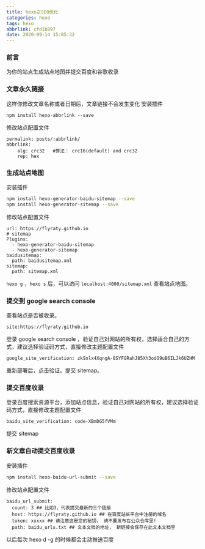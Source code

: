 ```yaml
---
title: hexo之SEO优化
categories: hexo
tags: hexo
abbrlink: cfd1b897
date: 2020-09-14 15:05:32
---
```


### 前言
为你的站点生成站点地图并提交百度和谷歌收录

### 文章永久链接
这样你修改文章名称或者日期后，文章链接不会发生变化
安装插件
```
npm install hexo-abbrlink --save

```
修改站点配置文件
```
permalink: posts/:abbrlink/
abbrlink:
    alg: crc32   #算法： crc16(default) and crc32
    rep: hex
```

### 生成站点地图
安装插件
```sh
npm install hexo-generator-baidu-sitemap --save
npm install hexo-generator-sitemap --save
```
修改站点配置文件
```
url: https://flyraty.github.io
# sitemap
Plugins:
  - hexo-generator-baidu-sitemap
  - hexo-generator-sitemap
baidusitemap:
  path: baidusitemap.xml
sitemap:
  path: sitemap.xml
```
`hexo g` ，`hexo s` 后，可以访问 `localhost:4000/sitemap.xml` 查看站点地图。

### 提交到 google search console
查看站点是否被收录。
```
site:https://flyraty.github.io
```
登录 google search console ，验证自己对网站的所有权，选择适合自己的方式，建议选择验证码方式，直接修改主题配置文件
```
google_site_verification: zkSnlx4XqngA-8SYFGRahJ85Xh3odO9uB6ILJk6UZHM
```
重新部署后，点击验证。提交 sitemap。

### 提交百度收录
登录百度搜索资源平台，添加站点信息，验证自己对网站的所有权，建议选择验证码方式，直接修改主题配置文件
```
baidu_site_verification: code-XBmDG5fVMm
```
提交 sitemap

### 新文章自动提交百度收录
安装插件
```sh
npm install hexo-baidu-url-submit --save
```
修改站点配置文件
```
baidu_url_submit:
  count: 3 ## 比如3，代表提交最新的三个链接
  host: https://flyraty.github.io ## 在百度站长平台中注册的域名
  token: xxxxx ## 请注意这是您的秘钥， 请不要发布在公众仓库里!
  path: baidu_urls.txt ## 文本文档的地址， 新链接会保存在此文本文档里
```
以后每次 hexo d -g 的时候都会主动推送百度
